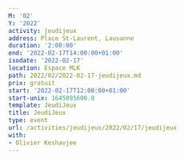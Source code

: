 ```yaml
---
M: '02'
Y: '2022'
activity: jeudijeux
address: Place St-Laurent, Lausanne
duration: '2:00:00'
end: '2022-02-17T14:00:00+01:00'
isodate: '2022-02-17'
location: Espace MLK
path: 2022/02/2022-02-17-jeudijeux.md
prix: gratuit
start: '2022-02-17T12:00:00+01:00'
start-unix: 1645095600.0
template: JeudiJeux
title: JeudiJeux
type: event
url: /activities/jeudijeux/2022/02/17/jeudijeux
with:
- Olivier Keshavjee
---
```


